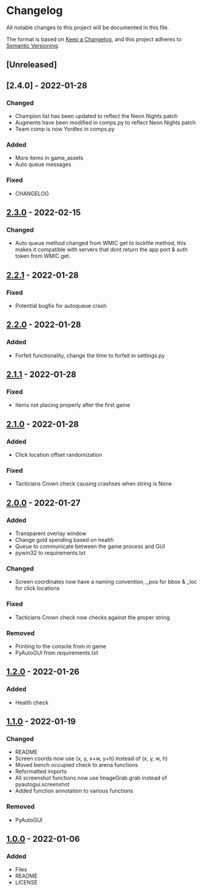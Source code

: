 # Changelog
All notable changes to this project will be documented in this file.

The format is based on [Keep a Changelog](https://keepachangelog.com/en/1.0.0/),
and this project adheres to [Semantic Versioning](https://semver.org/spec/v2.0.0.html).

## [Unreleased]

## [2.4.0] - 2022-01-28
### Changed
- Champion list has been updated to reflect the Neon Nights patch
- Augments have been modified in comps.py to reflect Neon Nights patch
- Team comp is now Yordles in comps.py

### Added
- More items in game_assets
- Auto queue messages

### Fixed
- CHANGELOG

## [2.3.0] - 2022-02-15
### Changed
- Auto queue method changed from WMIC get to lockfile method, this makes it compatible with servers that dont return the app port & auth token from WMIC get.

## [2.2.1] - 2022-01-28
### Fixed
- Potential bugfix for autoqueue crash

## [2.2.0] - 2022-01-28
### Added
- Forfeit functionality, change the time to forfeit in settings.py

## [2.1.1] - 2022-01-28
### Fixed
- Items not placing properly after the first game

## [2.1.0] - 2022-01-28
### Added
- Click location offset randomization

### Fixed
- Tacticians Crown check causing crashses when string is None

## [2.0.0] - 2022-01-27
### Added
- Transparent overlay window
- Change gold spending based on health
- Queue to communicate between the game process and GUI
- pywin32 to requirements.txt

### Changed
- Screen coordinates now have a naming convention, _pos for bbox & _loc for click locations

### Fixed
- Tacticians Crown check now checks against the proper string

### Removed
- Printing to the console from in game
- PyAutoGUI from requirements.txt

## [1.2.0] - 2022-01-26
### Added
- Health check

## [1.1.0] - 2022-01-19
### Changed
- README
- Screen coords now use (x, y, x+w, y+h) instead of (x, y, w, h)
- Moved bench occupied check to arena functions
- Reformatted imports 
- All screenshot functions now use ImageGrab.grab instead of pyautogui.screenshot
- Added function annotation to various functions

### Removed
- PyAutoGUI

## [1.0.0] - 2022-01-06
### Added
- Files
- README
- LICENSE

[2.3.0]: https://github.com/jfd02/TFT-OCR-BOT/tree/d6bdd20823d92cd84343eb007d5ef146d0abb2f9
[2.2.1]: https://github.com/jfd02/TFT-OCR-BOT/tree/b801ba52a9da65a3d954c7a486bc581901c7af9c
[2.2.0]: https://github.com/jfd02/TFT-OCR-BOT/tree/4eb5a19b976cd11dcbb05dd6af5a60207bfa7ed1
[2.1.1]: https://github.com/jfd02/TFT-OCR-BOT/tree/c4c08d692ac99cff3a3d6843a20fb10055743a46
[2.1.0]: https://github.com/jfd02/TFT-OCR-BOT/tree/d6311dfe21889ac3851d488af82b75a18393aafc
[2.0.0]: https://github.com/jfd02/TFT-OCR-BOT/tree/9fd022e47e029694e3dd816671181a09a26c5b5e
[1.2.0]: https://github.com/jfd02/TFT-OCR-BOT/tree/54eea1991fcbd338eb720a69fad3193e1b393824
[1.1.0]: https://github.com/jfd02/TFT-OCR-BOT/tree/af6258fb3aaa5e3807fce2375338c4af328472d1
[1.0.0]: https://github.com/jfd02/TFT-OCR-BOT/tree/6b7ce114ef35c45d4fc8328bed5520ed04a39592
